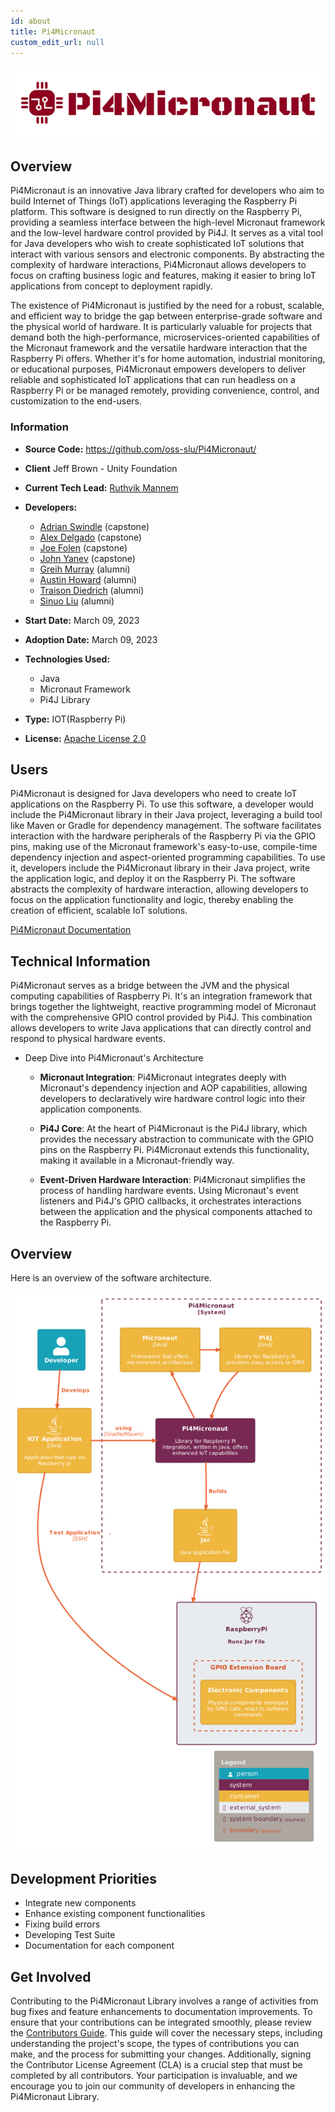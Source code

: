 ```yaml
---
id: about
title: Pi4Micronaut
custom_edit_url: null
---
```


![Pi4Micronaut-Header](header-pi4micronaut.png)
## Overview

Pi4Micronaut is an innovative Java library crafted for developers who aim to build Internet of Things (IoT) applications leveraging the Raspberry Pi platform. This software is designed to run directly on the Raspberry Pi, providing a seamless interface between the high-level Micronaut framework and the low-level hardware control provided by Pi4J. It serves as a vital tool for Java developers who wish to create sophisticated IoT solutions that interact with various sensors and electronic components. By abstracting the complexity of hardware interactions, Pi4Micronaut allows developers to focus on crafting business logic and features, making it easier to bring IoT applications from concept to deployment rapidly.

The existence of Pi4Micronaut is justified by the need for a robust, scalable, and efficient way to bridge the gap between enterprise-grade software and the physical world of hardware. It is particularly valuable for projects that demand both the high-performance, microservices-oriented capabilities of the Micronaut framework and the versatile hardware interaction that the Raspberry Pi offers. Whether it's for home automation, industrial monitoring, or educational purposes, Pi4Micronaut empowers developers to deliver reliable and sophisticated IoT applications that can run headless on a Raspberry Pi or be managed remotely, providing convenience, control, and customization to the end-users.

### Information

- **Source Code:** <https://github.com/oss-slu/Pi4Micronaut/>
- **Client** Jeff Brown - Unity Foundation
- **Current Tech Lead:** [Ruthvik Mannem](https://github.com/ruthvikm)
- **Developers:**
  - [Adrian Swindle](https://github.com/SwindleA) (capstone)
  - [Alex Delgado](https://github.com/adelgadoj3) (capstone)
  - [Joe Folen](https://github.com/joefol) (capstone)
  - [John Yanev](https://github.com/jyanev) (capstone)
  - [Greih Murray](https://github.com/GreihMurray) (alumni)
  - [Austin Howard](https://github.com/austinjhoward) (alumni)
  - [Traison Diedrich](https://github.com/traison-diedrich) (alumni)
  - [Sinuo Liu](https://github.com/liusinuo2000) (alumni)
  
- **Start Date:** March 09, 2023
- **Adoption Date:** March 09, 2023
- **Technologies Used:** 
  - Java
  - Micronaut Framework
  - Pi4J Library
- **Type:** IOT(Raspberry Pi)
- **License:** [Apache License 2.0](https://opensource.org/license/apache-2-0/)

## Users

Pi4Micronaut is designed for Java developers who need to create IoT applications on the Raspberry Pi. To use this software, a developer would include the Pi4Micronaut library in their Java project, leveraging a build tool like Maven or Gradle for dependency management. The software facilitates interaction with the hardware peripherals of the Raspberry Pi via the GPIO pins, making use of the Micronaut framework's easy-to-use, compile-time dependency injection and aspect-oriented programming capabilities. To use it, developers include the Pi4Micronaut library in their Java project, write the application logic, and deploy it on the Raspberry Pi. The software abstracts the complexity of hardware interaction, allowing developers to focus on the application functionality and logic, thereby enabling the creation of efficient, scalable IoT solutions.


[Pi4Micronaut Documentation](https://oss-slu.github.io/Pi4Micronaut/index.html)

## Technical Information

Pi4Micronaut serves as a bridge between the JVM and the physical computing capabilities of Raspberry Pi. It's an integration framework that brings together the lightweight, reactive programming model of Micronaut with the comprehensive GPIO control provided by Pi4J. This combination allows developers to write Java applications that can directly control and respond to physical hardware events.

- Deep Dive into Pi4Micronaut's Architecture

  - **Micronaut Integration**: Pi4Micronaut integrates deeply with Micronaut's dependency injection and AOP capabilities, allowing developers to declaratively wire hardware control logic into their application components.

  - **Pi4J Core**: At the heart of Pi4Micronaut is the Pi4J library, which provides the necessary abstraction to communicate with the GPIO pins on the Raspberry Pi. Pi4Micronaut extends this functionality, making it available in a Micronaut-friendly way.

  - **Event-Driven Hardware Interaction**: Pi4Micronaut simplifies the process of handling hardware events. Using Micronaut's event listeners and Pi4J's GPIO callbacks, it orchestrates interactions between the application and the physical components attached to the Raspberry Pi.

## Overview

Here is an overview of the software architecture.

![Software Architecture](architecture.png)

## Development Priorities

- Integrate new components
- Enhance existing component functionalities
- Fixing build errors
- Developing Test Suite
- Documentation for each component

## Get Involved

Contributing to the Pi4Micronaut Library involves a range of activities from bug fixes and feature enhancements to documentation improvements. To ensure that your contributions can be integrated smoothly, please review the [Contributors Guide](https://oss-slu.github.io/Pi4Micronaut/index.html#_contribute_to_the_pi4micronaut_library). This guide will cover the necessary steps, including understanding the project's scope, the types of contributions you can make, and the process for submitting your changes. Additionally, signing the Contributor License Agreement (CLA) is a crucial step that must be completed by all contributors. Your participation is invaluable, and we encourage you to join our community of developers in enhancing the Pi4Micronaut Library.

